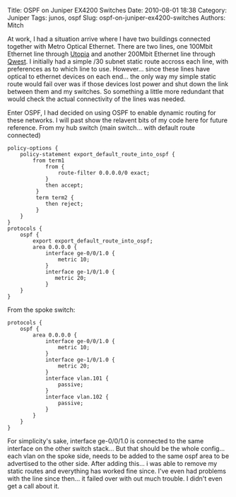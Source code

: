 Title: OSPF on Juniper EX4200 Switches
Date: 2010-08-01 18:38
Category: Juniper
Tags: junos, ospf
Slug: ospf-on-juniper-ex4200-switches
Authors: Mitch

At work, I had a situation arrive where I have two buildings connected together with Metro Optical Ethernet. There are two lines, one 100Mbit Ethernet line through [Utopia](http://utopianet.org/ "Utopia") and another 200Mbit Ethernet line through [Qwest](http://qwest.com/ "Qwest").
I initially had a simple /30 subnet static route accross each line, with preferences as to which line to use. However... since these lines have optical to ethernet devices on each end... the only way my simple static route would fail over was if those devices lost power and shut down the link between them and my switches. So something a little more redundant that would check the actual connectivity of the lines was needed.

Enter OSPF, I had decided on using OSPF to enable dynamic routing for these networks. I will past show the relavent bits of my code here for future reference.
From my hub switch (main switch... with default route connected)

    policy-options {
        policy-statement export_default_route_into_ospf {
            from term1
                from {
                    route-filter 0.0.0.0/0 exact;
                }
                then accept;
             }
             term term2 {
                then reject;
             }
        }
    }
    protocols {
        ospf {
            export export_default_route_into_ospf;
            area 0.0.0.0 {
                interface ge-0/0/1.0 {
                    metric 10;
                }
                interface ge-1/0/1.0 {
                   metric 20;
                }
        }
    }

From the spoke switch:

    protocols {
        ospf {
            area 0.0.0.0 {
                interface ge-0/0/1.0 { 
                    metric 10;
                }
                interface ge-1/0/1.0 {
                    metric 20;
                }
                interface vlan.101 {
                    passive;
                }
                interface vlan.102 {
                    passive;
                }
            }
        }
    }

For simplicity's sake, interface ge-0/0/1.0 is connected to the same interface on the other switch stack... But that should be the whole config... each vlan on the spoke side, needs to be added to the same ospf area to be advertised to the other side.
After adding this... i was able to remove my static routes and everything has worked fine since. I've even had problems with the line since then... it failed over with out much trouble. I didn't even get a call about it.

